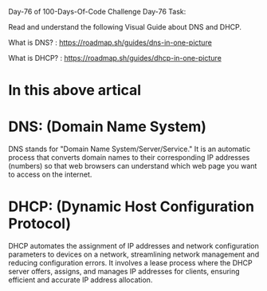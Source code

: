 Day-76 of 100-Days-Of-Code Challenge
Day-76 Task:

Read and understand the following Visual Guide about DNS and DHCP.

What is DNS? : https://roadmap.sh/guides/dns-in-one-picture

What is DHCP? : https://roadmap.sh/guides/dhcp-in-one-picture

# In this above artical

# DNS: (Domain Name System)

DNS stands for "Domain Name System/Server/Service." It is an automatic process that converts domain names to their corresponding IP addresses (numbers) so that web browsers can understand which web page you want to access on the internet.

# DHCP: (Dynamic Host Configuration Protocol)

DHCP automates the assignment of IP addresses and network configuration parameters to devices on a network, streamlining network management and reducing configuration errors. It involves a lease process where the DHCP server offers, assigns, and manages IP addresses for clients, ensuring efficient and accurate IP address allocation.
